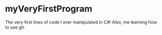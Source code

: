 # myVeryFirstProgram
The very first lines of code I ever manipulated in C#!
Also, me learning how to use git.
